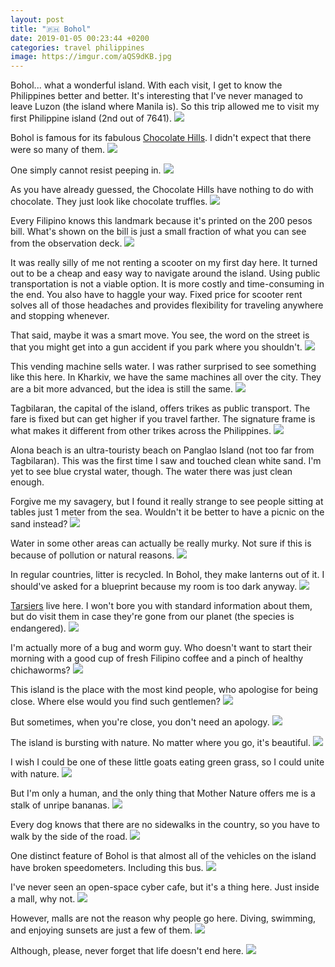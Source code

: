 ```yaml
---
layout: post
title: "🇵🇭 Bohol"
date: 2019-01-05 00:23:44 +0200
categories: travel philippines
image: https://imgur.com/aQS9dKB.jpg
---
```


Bohol... what a wonderful island. With each visit, I get to know the Philippines better and better. It's interesting that I've never managed to leave Luzon (the island where Manila is). So this trip allowed me to visit my first Philippine island (2nd out of 7641).
<img src="https://imgur.com/aQS9dKB.jpg" loading="lazy"/>

Bohol is famous for its fabulous [Chocolate Hills](https://en.wikipedia.org/wiki/Chocolate_Hills). I didn't expect that there were so many of them.
<img src="https://imgur.com/q1DuR52.jpg" loading="lazy"/>

One simply cannot resist peeping in.
<img src="https://imgur.com/h8fwXdB.jpg" loading="lazy"/>

As you have already guessed, the Chocolate Hills have nothing to do with chocolate. They just look like chocolate truffles.
<img src="https://imgur.com/DwR5bdv.jpg" loading="lazy"/>

Every Filipino knows this landmark because it's printed on the 200 pesos bill. What's shown on the bill is just a small fraction of what you can see from the observation deck.
<img src="https://imgur.com/JK5ZOTC.jpg" loading="lazy"/>

It was really silly of me not renting a scooter on my first day here. It turned out to be a cheap and easy way to navigate around the island. Using public transportation is not a viable option. It is more costly and time-consuming in the end. You also have to haggle your way. Fixed price for scooter rent solves all of those headaches and provides flexibility for traveling anywhere and stopping whenever.

That said, maybe it was a smart move. You see, the word on the street is that you might get into a gun accident if you park where you shouldn't.
<img src="https://imgur.com/2dsRcGD.jpg" loading="lazy"/>

This vending machine sells water. I was rather surprised to see something like this here. In Kharkiv, we have the same machines all over the city. They are a bit more advanced, but the idea is still the same.
<img src="https://imgur.com/Lzi3zrC.jpg" loading="lazy"/>

Tagbilaran, the capital of the island, offers trikes as public transport. The fare is fixed but can get higher if you travel farther. The signature frame is what makes it different from other trikes across the Philippines.
<img src="https://imgur.com/v151x57.jpg" loading="lazy"/>

Alona beach is an ultra-touristy beach on Panglao Island (not too far from Tagbilaran). This was the first time I saw and touched clean white sand. I'm yet to see blue crystal water, though. The water there was just clean enough.

Forgive me my savagery, but I found it really strange to see people sitting at tables just 1 meter from the sea. Wouldn't it be better to have a picnic on the sand instead?
<img src="https://imgur.com/LCcy62y.jpg" loading="lazy"/>

Water in some other areas can actually be really murky. Not sure if this is because of pollution or natural reasons.
<img src="https://imgur.com/ZEFLbAc.jpg" loading="lazy"/>

In regular countries, litter is recycled. In Bohol, they make lanterns out of it. I should've asked for a blueprint because my room is too dark anyway.
<img src="https://imgur.com/TY54mFk.jpg" loading="lazy"/>

[Tarsiers](https://en.wikipedia.org/wiki/Tarsier) live here. I won't bore you with standard information about them, but do visit them in case they're gone from our planet (the species is endangered).
<img src="https://imgur.com/vEaRlj0.jpg" loading="lazy"/>

I'm actually more of a bug and worm guy. Who doesn't want to start their morning with a good cup of fresh Filipino coffee and a pinch of healthy chichaworms?
<img src="https://imgur.com/003D5Wp.jpg" loading="lazy"/>

This island is the place with the most kind people, who apologise for being close. Where else would you find such gentlemen?
<img src="https://imgur.com/25IaEdG.jpg" loading="lazy"/>

But sometimes, when you're close, you don't need an apology.
<img src="https://imgur.com/Z46mwx8.jpg" loading="lazy"/>

The island is bursting with nature. No matter where you go, it's beautiful.
<img src="https://imgur.com/F6OjoMS.jpg" loading="lazy"/>

I wish I could be one of these little goats eating green grass, so I could unite with nature.
<img src="https://imgur.com/CzbfhpU.jpg" loading="lazy"/>

But I'm only a human, and the only thing that Mother Nature offers me is a stalk of unripe bananas.
<img src="https://imgur.com/lblysog.jpg" loading="lazy"/>

Every dog knows that there are no sidewalks in the country, so you have to walk by the side of the road.
<img src="https://imgur.com/xDK930T.jpg" loading="lazy"/>

One distinct feature of Bohol is that almost all of the vehicles on the island have broken speedometers. Including this bus.
<img src="https://imgur.com/0H1Iq2R.jpg" loading="lazy"/>

I've never seen an open-space cyber cafe, but it's a thing here. Just inside a mall, why not.
<img src="https://imgur.com/SNzJWBA.jpg" loading="lazy"/>

However, malls are not the reason why people go here. Diving, swimming, and enjoying sunsets are just a few of them.
<img src="https://imgur.com/KOGOWBx.jpg" loading="lazy"/>

Although, please, never forget that life doesn't end here.
<img src="https://imgur.com/ONtNlE7.jpg" loading="lazy"/>
